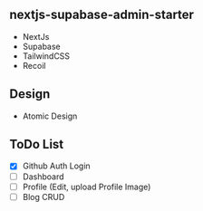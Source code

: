 ## nextjs-supabase-admin-starter

- NextJs
- Supabase
- TailwindCSS
- Recoil

## Design

- Atomic Design

## ToDo List

- [x] Github Auth Login
- [ ] Dashboard
- [ ] Profile (Edit, upload Profile Image)
- [ ] Blog CRUD
